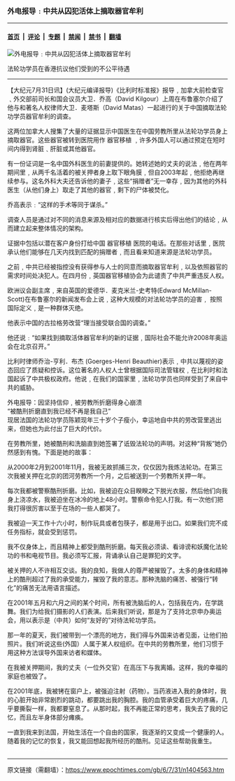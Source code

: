 ### 外电报导﹕中共从囚犯活体上摘取器官牟利

---

#### [首页](../../../..?n1404563) &nbsp;|&nbsp; [评论](../../../../../epoch-comment?n1404563) &nbsp;|&nbsp; [专题](../../../../../epoch-special?n1404563) &nbsp;|&nbsp; [禁闻](../../../../../epoch-news?n1404563) &nbsp;|&nbsp; [禁书](../../../../../books?n1404563) &nbsp;|&nbsp; [翻墙](https://github.com/gfw-breaker/nogfw/blob/master/README.md?n1404563)


<div><img alt="外电报导﹕中共从囚犯活体上摘取器官牟利" class="attachment-djy_600_400 size-djy_600_400 wp-post-image" src="https://i.epochtimes.com/assets/uploads/2006/07/60730161005945.jpg"/>
<div class="caption">
 <p>
  法轮功学员在香港抗议他们受到的不公平待遇
 </p>
</div></div><hr/><div class="post_content" id="artbody" itemprop="articleBody">
 <!-- article content begin -->
 <p>
  【大纪元7月31日讯】(大纪元编译报导)《比利时标准报》报导﹐加拿大前检查官﹑外交部前司长和国会议员大卫．乔高（David Kilgour）上周在布鲁塞尔介绍了他与和著名人权律师大卫．麦塔斯（David Matas）一起进行的关于中国摘取法轮功学员器官牟利的调查。
 </p>
 <p>
  这两位加拿大人搜集了大量的证据显示中国医生在中国劳教所里从法轮功学员身上摘取器官。这些器官被转到医院用作
  <ok href="https://www.epochtimes.com/gb/tag/%E5%99%A8%E5%AE%98%E7%A7%BB%E6%A4%8D.html">
   器官移植
  </ok>
  ﹐许多外国人可以通过预定在短时间内得到肾脏﹑肝脏或其他器官。
 </p>
 <p>
  有一份证词是一名中国外科医生的前妻提供的。她转述她的丈夫的说法﹐他在两年期间里﹐从两千名活着的被关押者身上取下眼角膜﹐但自2003年起﹐他拒绝再继续参与。这名外科大夫还告诉他的妻子﹐这些“捐赠者”无一幸存﹐因为其他的外科医生（从他们身上）取走了其他的器官﹐剩下的尸体被焚化。
 </p>
 <p>
  乔高表示﹕“这样的手术等同于谋杀。”
 </p>
 <p>
  调查人员是通过对不同的消息来源及相对应的数据进行核实后得出他们的结论﹐从而建立起来整体情况的架构。
 </p>
 <p>
  证据中包括以潜在客户身份打给中国
  <ok href="https://www.epochtimes.com/gb/tag/%E5%99%A8%E5%AE%98%E7%A7%BB%E6%A4%8D.html">
   器官移植
  </ok>
  医院的电话。在那些对话里﹐医院承认他们能够在几天内找到匹配的捐赠者﹐而且看来知道来源是法轮功学员。
 </p>
 <p>
  之前﹐中共已经被指控没有获得参与人士的同意而摘取器官牟利﹐以及依照器官的需求时间处决犯人。在四月份﹐英国器官移植协会为此谴责了中共严重违反人权。
 </p>
 <p>
  欧洲议会副主席﹐来自英国的爱德华．麦克米兰-史考特(Edward McMillan-Scott)在布鲁塞尔的新闻发布会上说﹐这种大规模的对法轮功学员的迫害﹐ 按照国际定义﹐是一种群体灭绝。
 </p>
 <p>
  他表示中国的古拉格劳改营“理当接受联合国的调查。”
 </p>
 <p>
  他还说﹕“如果找到摘取活体器官牟利的新的证据﹐国际社会不能允许2008年奥运会在北京召开。”
 </p>
 <p>
  比利时律师乔治-亨利．布杰 (Goerges-Henri Beauthier)表示﹐中共以蔑视的姿态回应了质疑和控诉。这位著名的人权人士曾根据国际司法管辖权﹐在比利时和法国起诉了中共极权政府。他说﹐在我们的国家里﹐法轮功学员也同样受到了来自中共的威胁。
 </p>
 <p>
  外电报导：因坚持信仰﹐被劳教所折磨得身心崩溃
  <br/>
  “被酷刑折磨直到我已经不再是我自己”
  <br/>
  现居法国的法轮功学员陈颖现年三十岁个子瘦小，幸运地自中共的劳改营里逃出来，但她也为此付出了巨大的代价。
 </p>
 <p>
  在劳教所里，她被酷刑和洗脑直到她签署了诋毁法轮功的声明。对这种“背叛”她仍然感到有愧。下面是她的故事：
 </p>
 <p>
  从2000年2月到2001年11月，我被无故抓捕三次，仅仅因为我炼法轮功。在第三次我被关押在北京的团河劳教所一个月，之后被送到一个劳教所关押一年。
 </p>
 <p>
  每次我都被警察酷刑折磨。比如，我被迫在众目睽睽之下脱光衣服，然后他们向我身上浇凉水，我被迫坐在冰冷的地上48小时。警察命令犯人打我。有一次他们把我打得很厉害以至于在场的一些人都哭了。
 </p>
 <p>
  我被迫一天工作十六小时，制作玩具或者包筷子，都是用于出口。如果我们完不成任务指标，就会受到惩罚。
 </p>
 <p>
  我不仅身体上，而且精神上都受到酷刑折磨。每天我必须读、看诽谤和妖魔化法轮功的书和电视节目。我必须写汇报，背诵承认自己是罪犯的文字。
 </p>
 <p>
  被关押的人不许相互交谈。我的良知，我做人的尊严被摧毁了。太多的身体和精神上的酷刑超过了我的承受能力，摧毁了我的意志。那种洗脑的痛苦、被强行“转化”的痛苦无法用语言描述。
 </p>
 <p>
  在2001年五月和六月之间的某个时间，所有被洗脑后的人，包括我在内，在学跳舞。我们为给我们摄影的人们表演。后来我们听说，那是为了支持北京申办奥运会，用以表示是（中共）如何“友好的”对待法轮功学员。
 </p>
 <p>
  那一年的夏天，我们被带到一个漂亮的地方，我们得与外国来访者见面，让他们拍照片。我们听说这些(外国）人属于某人权组织。在中共的劳教所里，他们习惯于用这种方法误导外国来访者和媒体。
 </p>
 <p>
  在我被关押期间，我的丈夫（一位外交官）在高压下与我离婚。这样，我的幸福的家庭也被毁了。
 </p>
 <p>
  在2001年底，我被铐在窗户上，被强迫注射（药物）。当药液进入我的身体时，我的心脏开始非常剧烈的跳动，都要跳出我的胸腔。我的血管承受着巨大的疼痛，几乎要撕裂一样，我都要窒息了。从那时起，我不再能正常的思考，我失去了我的记忆，而且左半身体部分瘫痪。
 </p>
 <p>
  一直到我来到法国，开始生活在一个自由的国家，我逐渐的又变成一个健康的人。随着我的记忆的恢复，我又能回想起我所经历的酷刑。见证这些帮助我重生。
  <br/>
  <font color="#ffffff">
   (http://www.dajiyuan.com)
  </font>
 </p>
 <!-- article content end -->
 <div id="below_article_ad">
 </div>
</div>


---

原文链接（需翻墙）：https://www.epochtimes.com/gb/6/7/31/n1404563.htm